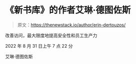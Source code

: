 # 《新书库》的作者艾琳·德图佐斯

> 原文：<https://thenewstack.io/author/erin-dertouzos/>

改善访问，最大限度地提高安全性和员工生产力

2022 年 8 月 31 日上午 7 点 22 分

艾琳·德图佐斯